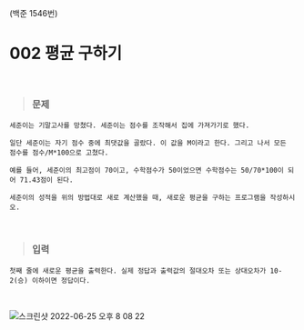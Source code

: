 (백준 1546번)
# 002 평균 구하기
<br>

> ### 문제
```text
세준이는 기말고사를 망쳤다. 세준이는 점수를 조작해서 집에 가져가기로 했다. 

일단 세준이는 자기 점수 중에 최댓값을 골랐다. 이 값을 M이라고 한다. 그리고 나서 모든 점수를 점수/M*100으로 고쳤다.

예를 들어, 세준이의 최고점이 70이고, 수학점수가 50이었으면 수학점수는 50/70*100이 되어 71.43점이 된다.

세준이의 성적을 위의 방법대로 새로 계산했을 때, 새로운 평균을 구하는 프로그램을 작성하시오.
```

<br>

> ### 입력

```
첫째 줄에 새로운 평균을 출력한다. 실제 정답과 출력값의 절대오차 또는 상대오차가 10-2(승) 이하이면 정답이다.
```

<br>

![스크린샷 2022-06-25 오후 8 08 22](https://user-images.githubusercontent.com/101084642/175770923-17ce3bc4-1458-4055-a4da-f554ecb5dee3.png)
